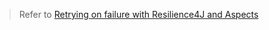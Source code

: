 > Refer to [Retrying on failure with Resilience4J and Aspects](https://www.naiyerasif.com/post/2020/09/26/retrying-on-failure-with-resilience4j-and-aspects/)
